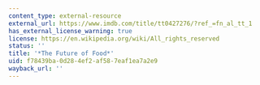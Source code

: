 ```yaml
---
content_type: external-resource
external_url: https://www.imdb.com/title/tt0427276/?ref_=fn_al_tt_1
has_external_license_warning: true
license: https://en.wikipedia.org/wiki/All_rights_reserved
status: ''
title: '*The Future of Food*'
uid: f78439ba-0d28-4ef2-af58-7eaf1ea7a2e9
wayback_url: ''
---
```

